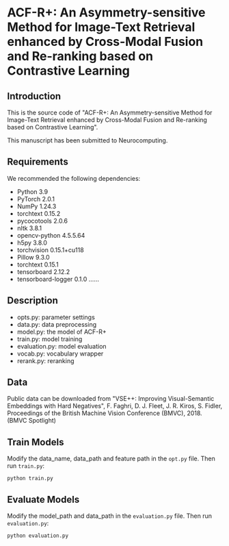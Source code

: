 # ACF-R+: An Asymmetry-sensitive Method for Image-Text Retrieval enhanced by Cross-Modal Fusion and Re-ranking based on Contrastive Learning

## Introduction

This is the source code of "ACF-R+: An Asymmetry-sensitive Method for Image-Text Retrieval enhanced by Cross-Modal Fusion and Re-ranking based on Contrastive Learning". 

This manuscript has been submitted to Neurocomputing.

## Requirements

We recommended the following dependencies:

- Python 3.9
- PyTorch 2.0.1
- NumPy 1.24.3
- torchtext 0.15.2
- pycocotools 2.0.6
- nltk 3.8.1
- opencv-python 4.5.5.64
- h5py 3.8.0
- torchvision 0.15.1+cu118
- Pillow 9.3.0
- torchtext 0.15.1
- tensorboard 2.12.2
- tensorboard-logger 0.1.0
  ......

## Description

- opts.py: parameter settings
- data.py: data preprocessing
- model.py: the model of ACF-R+
- train.py: model training
- evaluation.py: model evaluation
- vocab.py: vocabulary wrapper
- rerank.py: reranking

## Data

Public data can be downloaded from "VSE++: Improving Visual-Semantic Embeddings with Hard Negatives", F. Faghri, D. J. Fleet, J. R. Kiros, S. Fidler, Proceedings of the British Machine Vision Conference (BMVC), 2018. (BMVC Spotlight)

## Train Models

Modify the data_name, data_path and feature path in the `opt.py` file. Then run `train.py`:

```
python train.py
```

## Evaluate Models

Modify the model_path and data_path in the `evaluation.py` file. Then run `evaluation.py`:

```
python evaluation.py
```
